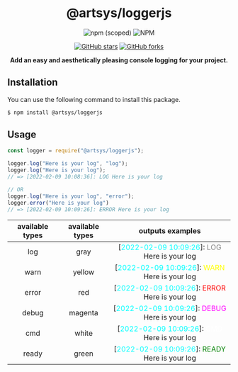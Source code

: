 <div align="center">

# @artsys/loggerjs

![npm (scoped)](https://img.shields.io/npm/v/@artsys/loggerjs?color=critical&logo=npm)
![NPM](https://img.shields.io/npm/l/@artsys/loggerjs)

[![GitHub stars](https://img.shields.io/github/stars/ARTSYS-H/loggerjs?logo=github)](https://github.com/ARTSYS-H/loggerjs/stargazers)
[![GitHub forks](https://img.shields.io/github/forks/ARTSYS-H/loggerjs?logo=github)](https://github.com/ARTSYS-H/loggerjs/network)
<!--[![GitHub license](https://img.shields.io/github/license/ARTSYS-H/loggerjs)](https://github.com/ARTSYS-H/loggerjs)-->

**Add an easy and aesthetically pleasing console logging for your project.**


</div>


## Installation

You can use the following command to install this package.

```sh
$ npm install @artsys/loggerjs
```

## Usage

```js
const logger = require("@artsys/loggerjs");

logger.log("Here is your log", "log");
logger.log("Here is your log");
// => [2022-02-09 10:08:36]: LOG Here is your log

// OR
logger.log("Here is your log", "error");
logger.error("Here is your log")
// => [2022-02-09 10:09:26]: ERROR Here is your log
```

|   available types   |   available types   |                                                   outputs examples                                                   | 
| :-----------------: | :-----------------: | :------------------------------------------------------------------------------------------------------------------: |
|         log         |         gray        |   [<span style="color:cyan">2022-02-09 10:09:26</span>]: <span style="color:gray">LOG</span> Here is your log        |
|         warn        |        yellow       |   [<span style="color:cyan">2022-02-09 10:09:26</span>]: <span style="color:yellow">WARN</span> Here is your log     |
|         error       |         red         |   [<span style="color:cyan">2022-02-09 10:09:26</span>]: <span style="color:red">ERROR</span> Here is your log       |
|         debug       |        magenta      |   [<span style="color:cyan">2022-02-09 10:09:26</span>]: <span style="color:magenta">DEBUG</span> Here is your log   |
|         cmd         |         white       |   [<span style="color:cyan">2022-02-09 10:09:26</span>]: <span style="color:white">CMD</span> Here is your log       |
|         ready       |         green       |   [<span style="color:cyan">2022-02-09 10:09:26</span>]: <span style="color:green">READY</span> Here is your log     |
